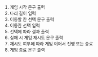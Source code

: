 1. 게임 시작 문구 출력
2. 다리 길이 입력
3. 이동할 칸 선택 문구 출력
4. 이동칸 선택 입력
5. 선택에 따라 결과 출력
6. 실패 시 게임 재시도 문구 출력
7. 재시도 여부에 따라 게임 이어서 진행 또는 종료
8. 게임 종료 문구 출력